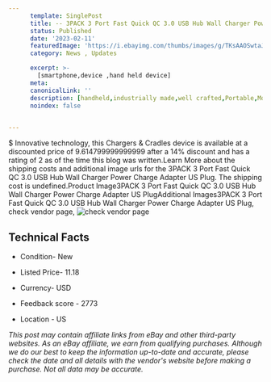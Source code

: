 ```yaml
---
      template: SinglePost
      title: -- 3PACK 3 Port Fast Quick QC 3.0 USB Hub Wall Charger Power Charge Adapter US Plug
      status: Published
      date: '2023-02-11'
      featuredImage: 'https://i.ebayimg.com/thumbs/images/g/TKsAAOSwtaJjc0Rs/s-l225.jpg'
      category: News , Updates

      excerpt: >-
        [smartphone,device ,hand held device]
      meta:
      canonicalLink: ''
      description: [handheld,industrially made,well crafted,Portable,Mobile,Compact,Convenient,Lightweight,Maneuverable,Man-portable,Miniature,Carriable,Hand-held,Light,Holdable,Transportable,Mobile device,Pocket-sized,On-the-go,Wireless,Cordless,Compact size,Convenient size, smartphone,device ,hand held device]
      noindex: false

        
---
```

$
    Innovative technology, this Chargers & Cradles device is available at a discounted price of 9.614799999999999 after a 14% discount and has a rating of 2 as of the time this blog was written.Learn More about the shipping costs and additional image urls for the 3PACK 3 Port Fast Quick QC 3.0 USB Hub Wall Charger Power Charge Adapter US Plug. The shipping cost is undefined.Product Image3PACK 3 Port Fast Quick QC 3.0 USB Hub Wall Charger Power Charge Adapter US PlugAdditional Images3PACK 3 Port Fast Quick QC 3.0 USB Hub Wall Charger Power Charge Adapter US Plug, check vendor page, ![check vendor page](https://origin-galleryplus.ebayimg.com/ws/web/394335178145_2_0_1/225x225.jpg,https://origin-galleryplus.ebayimg.com/ws/web/394335178145_3_0_1/225x225.jpg,https://origin-galleryplus.ebayimg.com/ws/web/394335178145_4_0_1/225x225.jpg,https://origin-galleryplus.ebayimg.com/ws/web/394335178145_5_0_1/225x225.jpg,https://origin-galleryplus.ebayimg.com/ws/web/394335178145_6_0_1/225x225.jpg,https://origin-galleryplus.ebayimg.com/ws/web/394335178145_7_0_1/225x225.jpg)
    
    

 ## Technical Facts 



     
      

 - Condition- New 


      

 - Listed Price- 11.18 


      

 - Currency- USD 


      

 - Feedback score - 2773 


      

 - Location - US 


      
      

 *_This post may contain affiliate links from eBay and other third-party websites. As an eBay affiliate, we earn from qualifying purchases. Although we do our best to keep the information up-to-date and accurate, please check the date and all details with the vendor's website before making a purchase. Not all data may be accurate._*



    
    
    
    
    